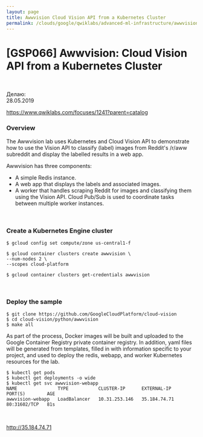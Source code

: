 ```yaml
---
layout: page
title: Awwvision Cloud Vision API from a Kubernetes Cluster
permalink: /clouds/google/qwiklabs/advanced-ml-infrastructure/awwvision/
---
```


# [GSP066] Awwvision: Cloud Vision API from a Kubernetes Cluster

<br/>

Делаю:  
28.05.2019


https://www.qwiklabs.com/focuses/1241?parent=catalog



### Overview


The Awwvision lab uses Kubernetes and Cloud Vision API to demonstrate how to use the Vision API to classify (label) images from Reddit's /r/aww subreddit and display the labelled results in a web app.

Awwvision has three components:

* A simple Redis instance.
* A web app that displays the labels and associated images.
* A worker that handles scraping Reddit for images and classifying them using the Vision API. Cloud Pub/Sub is used to coordinate tasks between multiple worker instances.

<br/>

### Create a Kubernetes Engine cluster


    $ gcloud config set compute/zone us-central1-f

    $ gcloud container clusters create awwvision \
    --num-nodes 2 \
    --scopes cloud-platform

    $ gcloud container clusters get-credentials awwvision


<br/>

### Deploy the sample

    $ git clone https://github.com/GoogleCloudPlatform/cloud-vision
    $ cd cloud-vision/python/awwvision
    $ make all

As part of the process, Docker images will be built and uploaded to the Google Container Registry private container registry. In addition, yaml files will be generated from templates, filled in with information specific to your project, and used to deploy the redis, webapp, and worker Kubernetes resources for the lab.

    $ kubectl get pods
    $ kubectl get deployments -o wide
    $ kubectl get svc awwvision-webapp
    NAME               TYPE           CLUSTER-IP      EXTERNAL-IP    PORT(S)        AGE
    awwvision-webapp   LoadBalancer   10.31.253.146   35.184.74.71   80:31602/TCP   81s


<br/>


http://35.184.74.71